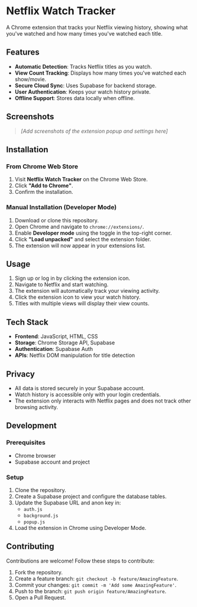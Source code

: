 # Netflix Watch Tracker

A Chrome extension that tracks your Netflix viewing history, showing what you've watched and how many times you've watched each title.

## Features

- **Automatic Detection**: Tracks Netflix titles as you watch.
- **View Count Tracking**: Displays how many times you've watched each show/movie.
- **Secure Cloud Sync**: Uses Supabase for backend storage.
- **User Authentication**: Keeps your watch history private.
- **Offline Support**: Stores data locally when offline.

## Screenshots

> _[Add screenshots of the extension popup and settings here]_

## Installation

### From Chrome Web Store

1. Visit **Netflix Watch Tracker** on the Chrome Web Store.
2. Click **"Add to Chrome"**.
3. Confirm the installation.

### Manual Installation (Developer Mode)

1. Download or clone this repository.
2. Open Chrome and navigate to `chrome://extensions/`.
3. Enable **Developer mode** using the toggle in the top-right corner.
4. Click **"Load unpacked"** and select the extension folder.
5. The extension will now appear in your extensions list.

## Usage

1. Sign up or log in by clicking the extension icon.
2. Navigate to Netflix and start watching.
3. The extension will automatically track your viewing activity.
4. Click the extension icon to view your watch history.
5. Titles with multiple views will display their view counts.

## Tech Stack

- **Frontend**: JavaScript, HTML, CSS
- **Storage**: Chrome Storage API, Supabase
- **Authentication**: Supabase Auth
- **APIs**: Netflix DOM manipulation for title detection

## Privacy

- All data is stored securely in your Supabase account.
- Watch history is accessible only with your login credentials.
- The extension only interacts with Netflix pages and does not track other browsing activity.

## Development

### Prerequisites

- Chrome browser
- Supabase account and project

### Setup

1. Clone the repository.
2. Create a Supabase project and configure the database tables.
3. Update the Supabase URL and anon key in:
    - `auth.js`
    - `background.js`
    - `popup.js`
4. Load the extension in Chrome using Developer Mode.

## Contributing

Contributions are welcome! Follow these steps to contribute:

1. Fork the repository.
2. Create a feature branch: `git checkout -b feature/AmazingFeature`.
3. Commit your changes: `git commit -m 'Add some AmazingFeature'`.
4. Push to the branch: `git push origin feature/AmazingFeature`.
5. Open a Pull Request.